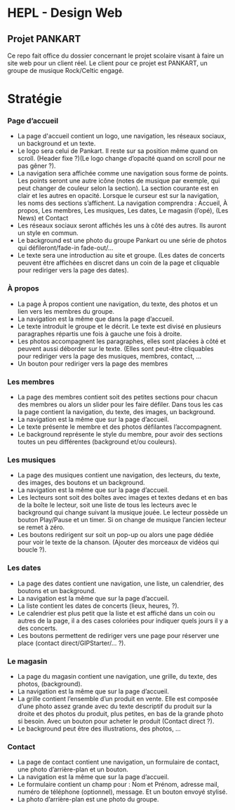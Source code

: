 # HEPL - Design Web

## Projet PANKART

Ce repo fait office du dossier concernant le projet scolaire visant à faire un site web pour un client réel. Le client pour ce projet est PANKART, un groupe de musique Rock/Celtic engagé.

# Stratégie

### Page d’accueil
- La page d'accueil contient un logo, une navigation, les réseaux sociaux, un background et un texte.
- Le logo sera celui de Pankart. Il reste sur sa position même quand on scroll. (Header fixe ?)(Le logo change d’opacité quand on scroll pour ne pas gêner ?).
- La navigation sera affichée comme une navigation sous forme de points. Les points seront une autre icône (notes de musique par exemple, qui peut changer de couleur selon la section). La section courante est en clair et les autres en opacité. Lorsque le curseur est sur la navigation, les noms des sections s’affichent. La navigation comprendra : Accueil, À propos, Les membres, Les musiques, Les dates, Le magasin (l’opé), (Les News) et Contact
- Les réseaux sociaux seront affichés les uns à côté des autres. Ils auront un style en commun.
- Le background est une photo du groupe Pankart ou une série de photos qui défileront/fade-in fade-out/…
- Le texte sera une introduction au site et groupe.
(Les dates de concerts peuvent être affichées en discret dans un coin de la page et cliquable pour rediriger vers la page des dates).

### À propos
- La page À propos contient une navigation, du texte, des photos et un lien vers les membres du groupe.
- La navigation est la même que dans la page d’accueil.
- Le texte introduit le groupe et le décrit. Le texte est divisé en plusieurs paragraphes répartis une fois à gauche une fois à droite.
- Les photos accompagnent les paragraphes, elles sont placées à côté et peuvent aussi déborder sur le texte. (Elles sont peut-être cliquables pour rediriger vers la page des musiques, membres, contact, ...
- Un bouton pour rediriger vers la page des membres

### Les membres
- La page des membres contient soit des petites sections pour chacun des membres ou alors un slider pour les faire défiler. Dans tous les cas la page contient la navigation, du texte, des images, un background.
- La navigation est la même que sur la page d’accueil.
- Le texte présente le membre et des photos défilantes l’accompagnent.
- Le background représente le style du membre, pour avoir des sections toutes un peu différentes (background et/ou couleurs).

### Les musiques
- La page des musiques contient une navigation, des lecteurs, du texte, des images, des boutons et un background.
- La navigation est la même que sur la page d’accueil.
- Les lecteurs sont soit des boîtes avec images et textes dedans et en bas de la boîte le lecteur, soit une liste de tous les lecteurs avec le background qui change suivant la musique jouée. Le lecteur possède un bouton Play/Pause et un timer. Si on change de musique l’ancien lecteur se remet à zéro.
- Les boutons redirigent sur soit un pop-up ou alors une page dédiée pour voir le texte de la chanson.
(Ajouter des morceaux de vidéos qui boucle ?).

### Les dates
- La page des dates contient une navigation, une liste, un calendrier, des boutons et un background.
- La navigation est la même que sur la page d’accueil.
- La liste contient les dates de concerts (lieux, heures, ?).
- Le calendrier est plus petit que la liste et est affiché dans un coin ou autres de la page, il a des cases coloriées pour indiquer quels jours il y a des concerts.
- Les boutons permettent de rediriger vers une page pour réserver une place (contact direct/GIPStarter/… ?).

### Le magasin
- La page du magasin contient une navigation, une grille, du texte, des photos, (background).
- La navigation est la même que sur la page d’accueil.
- La grille contient l’ensemble d’un produit en vente. Elle est composée d’une photo assez grande avec du texte descriptif du produit sur la droite et des photos du produit, plus petites, en bas de la grande photo si besoin. Avec un bouton pour acheter le produit (Contact direct ?).
- Le background peut être des illustrations, des photos, …

### Contact
- La page de contact contient une navigation, un formulaire de contact, une photo d’arrière-plan et un bouton.
- La navigation est la même que sur la page d’accueil.
- Le formulaire contient un champ pour : Nom et Prénom, adresse mail, numéro de téléphone (optionnel), message. Et un bouton envoyé stylisé.
- La photo d’arrière-plan est une photo du groupe.